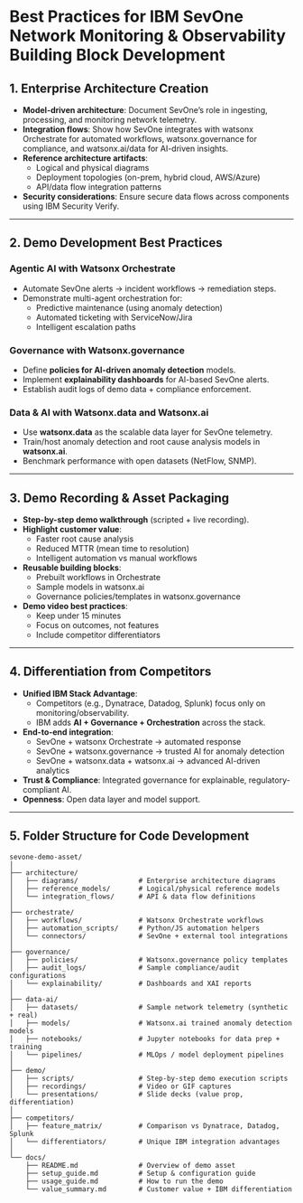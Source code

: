 # Best Practices for IBM SevOne Network Monitoring & Observability Building Block Development  

## 1. Enterprise Architecture Creation  
- **Model-driven architecture**: Document SevOne’s role in ingesting, processing, and monitoring network telemetry.  
- **Integration flows**: Show how SevOne integrates with watsonx Orchestrate for automated workflows, watsonx.governance for compliance, and watsonx.ai/data for AI-driven insights.  
- **Reference architecture artifacts**:  
  - Logical and physical diagrams  
  - Deployment topologies (on-prem, hybrid cloud, AWS/Azure)  
  - API/data flow integration patterns  
- **Security considerations**: Ensure secure data flows across components using IBM Security Verify.  

---

## 2. Demo Development Best Practices  

### Agentic AI with Watsonx Orchestrate  
- Automate SevOne alerts → incident workflows → remediation steps.  
- Demonstrate multi-agent orchestration for:  
  - Predictive maintenance (using anomaly detection)  
  - Automated ticketing with ServiceNow/Jira  
  - Intelligent escalation paths  

### Governance with Watsonx.governance  
- Define **policies for AI-driven anomaly detection** models.  
- Implement **explainability dashboards** for AI-based SevOne alerts.  
- Establish audit logs of demo data + compliance enforcement.  

### Data & AI with Watsonx.data and Watsonx.ai  
- Use **watsonx.data** as the scalable data layer for SevOne telemetry.  
- Train/host anomaly detection and root cause analysis models in **watsonx.ai**.  
- Benchmark performance with open datasets (NetFlow, SNMP).  

---

## 3. Demo Recording & Asset Packaging  
- **Step-by-step demo walkthrough** (scripted + live recording).  
- **Highlight customer value**:  
  - Faster root cause analysis  
  - Reduced MTTR (mean time to resolution)  
  - Intelligent automation vs manual workflows  
- **Reusable building blocks**:  
  - Prebuilt workflows in Orchestrate  
  - Sample models in watsonx.ai  
  - Governance policies/templates in watsonx.governance  
- **Demo video best practices**:  
  - Keep under 15 minutes  
  - Focus on outcomes, not features  
  - Include competitor differentiators  

---

## 4. Differentiation from Competitors  
- **Unified IBM Stack Advantage**:  
  - Competitors (e.g., Dynatrace, Datadog, Splunk) focus only on monitoring/observability.  
  - IBM adds **AI + Governance + Orchestration** across the stack.  
- **End-to-end integration**:  
  - SevOne + watsonx Orchestrate → automated response  
  - SevOne + watsonx.governance → trusted AI for anomaly detection  
  - SevOne + watsonx.data + watsonx.ai → advanced AI-driven analytics  
- **Trust & Compliance**: Integrated governance for explainable, regulatory-compliant AI.  
- **Openness**: Open data layer and model support.  

---

## 5. Folder Structure for Code Development  

```plaintext
sevone-demo-asset/
│
├── architecture/
│   ├── diagrams/               # Enterprise architecture diagrams
│   ├── reference_models/       # Logical/physical reference models
│   └── integration_flows/      # API & data flow definitions
│
├── orchestrate/
│   ├── workflows/              # Watsonx Orchestrate workflows
│   ├── automation_scripts/     # Python/JS automation helpers
│   └── connectors/             # SevOne + external tool integrations
│
├── governance/
│   ├── policies/               # Watsonx.governance policy templates
│   ├── audit_logs/             # Sample compliance/audit configurations
│   └── explainability/         # Dashboards and XAI reports
│
├── data-ai/
│   ├── datasets/               # Sample network telemetry (synthetic + real)
│   ├── models/                 # Watsonx.ai trained anomaly detection models
│   ├── notebooks/              # Jupyter notebooks for data prep + training
│   └── pipelines/              # MLOps / model deployment pipelines
│
├── demo/
│   ├── scripts/                # Step-by-step demo execution scripts
│   ├── recordings/             # Video or GIF captures
│   └── presentations/          # Slide decks (value prop, differentiation)
│
├── competitors/
│   ├── feature_matrix/         # Comparison vs Dynatrace, Datadog, Splunk
│   └── differentiators/        # Unique IBM integration advantages
│
└── docs/
    ├── README.md               # Overview of demo asset
    ├── setup_guide.md          # Setup & configuration guide
    ├── usage_guide.md          # How to run the demo
    └── value_summary.md        # Customer value + IBM differentiation
